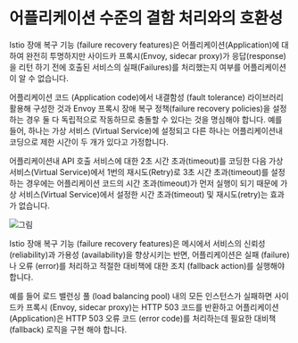 # 어플리케이션 수준의 결함 처리와의 호환성

Istio 장애 복구 기능 \(failure recovery features\)은 어플리케이션\(Application\)에 대하여 완전히 투명하지만 사이드카 프록시\(Envoy, sidecar proxy\)가 응답\(response\)을 리턴 하기 전에 호출된 서비스의 실패\(Failures\)를 처리했는지 여부를 어플리케이션이 알 수 없습니다.

어플리케이션 코드 \(Application code\)에서 내결함성 \(fault tolerance\) 라이브러리 활용해 구성한 것과 Envoy 프록시 장애 복구 정책\(failure recovery policies\)을 설정하는 경우 둘 다 독립적으로 작동하므로 충돌할 수 있다는 것을 명심해야 합니다. 예를 들어, 하나는 가상 서비스 \(Virtual Service\)에 설정되고 다른 하나는 어플리케이션내 코딩으로 제한 시간이 두 개가 있다고 가정합니다.

어플리케이션내 API 호출 서비스에 대한 2초 시간 초과\(timeout\)를 코딩한 다음 가상 서비스\(Virtual Service\)에서 1번의 재시도\(Retry\)로 3초 시간 초과\(timeout\)를 설정 하는 경우에는 어플리케이션 코드의 시간 초과\(timeout\)가 먼저 실행이 되기 때문에 가상 서비스\(Virtual Service\)에서 설정한 시간 초과\(timeout\) 및 재시도\(retry\)는 효과가 없습니다.

![&#xADF8;&#xB9BC;](https://github.com/istiokrsg/istio_book_kr/tree/464b5afc6cefeeebdf188fe4182a4b8e17b46c4b/.gitbook/assets/app_fault_inject.png)

Istio 장애 복구 기능 \(failure recovery features\)은 메시에서 서비스의 신뢰성 \(reliability\)과 가용성 \(availability\)을 향상시키는 반면, 어플리케이션은 실패 \(failure\)나 오류 \(error\)를 처리하고 적절한 대비책에 대한 조치 \(fallback action\)를 실행해야 합니다.

예를 들어 로드 밸런싱 풀 \(load balancing pool\) 내의 모든 인스턴스가 실패하면 사이드카 프록시 \(Envoy, sidecar proxy\)는 HTTP 503 코드를 반환하고 어플리케이션\(Application\)은 HTTP 503 오류 코드 \(error code\)를 처리하는데 필요한 대비책 \(fallback\) 로직을 구현 해야 합니다.

